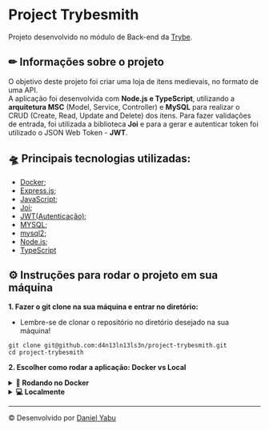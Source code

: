 # Project Trybesmith
Projeto desenvolvido no módulo de Back-end da [Trybe](https://www.betrybe.com/). 

## ✏ Informações sobre o projeto
O objetivo deste projeto foi criar uma loja de itens medievais, no formato de uma API.
</br>
A aplicação foi desenvolvida com <strong>Node.js e TypeScript</strong>, utilizando a <strong>arquitetura MSC</strong> (Model, Service, Controller) e <strong>MySQL</strong> para realizar o CRUD (Create, Read, Update and Delete) dos itens.
Para fazer validações de entrada, foi utilizada a biblioteca <strong>Joi</strong> e para a gerar e autenticar token foi utilizado o JSON Web Token - <strong>JWT</strong>.

## 🛸 Principais tecnologias utilizadas: 
- [Docker](https://www.docker.com/);
- [Express.js](https://expressjs.com/);
- [JavaScript](https://developer.mozilla.org/pt-BR/docs/Web/JavaScript);
- [Joi](https://joi.dev/api/?v=17.6.0);
- [JWT(Autenticação)](https://jwt.io/);
- [MYSQL](https://www.mysql.com/);
- [mysql2](https://www.npmjs.com/package/mysql2);
- [Node.js](https://nodejs.org/en/);
- [TypeScript](https://www.typescriptlang.org/)

## ⚙ Instruções para rodar o projeto em sua máquina

<strong>1. Fazer o git clone na sua máquina e entrar no diretório:</strong>
 - Lembre-se de clonar o repositório no diretório desejado na sua máquina!
 ```
 git clone git@github.com:d4n13ln13ls3n/project-trybesmith.git
 cd project-trybesmith
 ```
 
 <strong>2. Escolher como rodar a aplicação: Docker vs Local</strong>

<details>
  <summary><strong>🐳 Rodando no Docker</strong></summary> 
  </br>

  **:warning: Seu docker-compose precisa estar na versão 1.29 ou superior. [Veja aqui](https://www.digitalocean.com/community/tutorials/how-to-install-and-use-docker-compose-on-ubuntu-20-04-pt) ou [na documentação](https://docs.docker.com/compose/install/) como instalá-lo. No primeiro artigo, você pode substituir onde está com `1.26.0` por `1.29.2`.**


  👉 <strong> 2.1 Executar os serviços `node` e `db` com o comando: </strong>
  ```
  docker-compose up -d --build
  ```

  :warning: Lembre-se de parar qualquer aplicação que estiver usando localmente na porta padrão (`3306`), seja docker ou mySQL, ou adapte, caso queira fazer uso da aplicação em containers;

  - Esses serviços irão inicializar um container chamado `trybesmith` e outro chamado `trybesmith_db`;

  - A partir daqui você pode rodar o container `trybesmith` via CLI ou abri-lo no VS Code;

  👉 <strong>2.2 Use o comando:</strong>
  ```
  docker exec -it trybesmith bash
  ```
  - Ele te dará acesso ao terminal interativo do container criado pelo compose, que está rodando em segundo plano.

  👉 <strong>2.3 Instalar as dependências dentro do container com:</strong>
  ```
  npm install
  npm run debug
  ```
  
  - **:warning: Atenção:** Caso opte por utilizar o Docker, **TODOS** os comandos disponíveis no `package.json` (npm start, npm test, npm run dev, ...) devem ser executados **DENTRO** do container, ou seja, no terminal que aparece após a execução do comando `docker exec` citado acima. 

  - ✨ **Dica:** A extensão `Remote - Containers` (que estará na seção de extensões recomendadas do VS Code) é indicada para que você possa desenvolver sua aplicação no container Docker direto no VS Code, como você faz com seus arquivos locais.

</details>

<details>
  <summary><strong> 💻 Localmente</strong></summary> 
</br>

👉 <strong>2.1 Instalar as dependências: </strong>
```
npm install
```

- **:warning: Atenção:** Não esqueça de renomear/configurar o arquivo `.env.example` para os testes locais funcionarem.
- **:warning: Atenção:** Para rodar o projeto desta forma, **obrigatoriamente** você deve ter o `Node.js` instalado em seu computador.
- **:warning: Atenção:** A versão do `Node.js` e `NPM` a ser utilizada é `"node": ">=16.0.0"` e `"npm": ">=7.0.0"`, como descrito na chave `engines` no arquivo `package.json`. Idealmente deve-se utilizar o Node.js na `versão 16.14`, versão na qual esse projeto foi testado.

  <br/>
 </details>
 
 ---
© Desenvolvido por [Daniel Yabu](https://www.linkedin.com/in/daniel-yabu/) 

